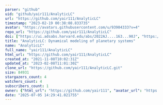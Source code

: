 ```yaml
---
parser: "github"
uid: "github/yair111/AnalyticLC"
url: "https://github.com/yair111/AnalyticLC"
timestamp: "2023-02-19 00:38:08.833735"
avatar: "https://avatars.githubusercontent.com/u/93904333?v=4"
repo_url: "https://github.com/yair111/AnalyticLC"
doi: ["https://ui.adsabs.harvard.edu/abs/2022AJ....163...90J", "https://ui.adsabs.harvard.edu/abs/2023ascl.soft02007J/abstract"]
title: "AnalyticLC: Dynamical modeling of planetary systems"
name: "AnalyticLC"
full_name: "yair111/AnalyticLC"
html_url: "https://github.com/yair111/AnalyticLC"
created_at: "2021-11-08T10:02:31Z"
updated_at: "2023-02-08T11:01:30Z"
clone_url: "https://github.com/yair111/AnalyticLC.git"
size: 84931
stargazers_count: 4
watchers_count: 4
subscribers_count: 1
owner: {"html_url": "https://github.com/yair111", "avatar_url": "https://avatars.githubusercontent.com/u/93904333?v=4", "login": "yair111", "type": "User"}
date: "2025-07-05 14:29:41.021755"
---
```

